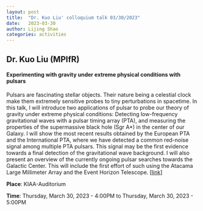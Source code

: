 ```yaml
---
layout: post
title:  "Dr. Kuo Liu' colloquium talk 03/30/2023"
date:   2023-03-30
author: Lijing Shao
categories: activities
---
```


## Dr. Kuo Liu (MPIfR)

#### Experimenting with gravity under extreme physical conditions with pulsars

Pulsars are fascinating stellar objects. Their nature being a celestial clock make them extremely sensitive probes to tiny perturbations in spacetime. In this talk, I will introduce two applications of pulsar to probe our theory of gravity under extreme physical conditions: Detecting low-frequency gravitational waves with a pulsar timing array (PTA), and measuring the properties of the supermassive black hole (Sgr A*) in the center of our Galaxy. I will show the most recent results obtained by the European PTA and the International PTA, where we have detected a common red-noise signal among multiple PTA pulsars. This signal may be the first evidence towards a final detection of the gravitational wave background. I will also present an overview of the currently ongoing pulsar searches towards the Galactic Center. This will include the first effort of such using the Atacama Large Millimeter Array and the Event Horizon Telescope.
[[link](http://kiaa.pku.edu.cn/info/1024/8738.htm)]

**Place**: KIAA-Auditorium

**Time**: Thursday, March 30, 2023 - 4:00PM to Thursday, March 30, 2023 - 5:00PM

